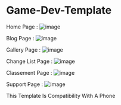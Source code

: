 # Game-Dev-Template
Home Page :
![image](https://user-images.githubusercontent.com/67414697/164308020-b552bc6c-1359-4490-b962-ebc52951ae48.png)

Blog Page :
![image](https://user-images.githubusercontent.com/67414697/164308089-43d4dd43-0dbb-436e-8c93-21705827cead.png)

Gallery Page :
![image](https://user-images.githubusercontent.com/67414697/164308151-047d1e03-3456-418b-bfbc-59ea25603d80.png)

Change List Page :
![image](https://user-images.githubusercontent.com/67414697/164308276-95eec896-76d0-4b46-b71d-6e60c365afae.png)

Classement Page :
![image](https://user-images.githubusercontent.com/67414697/164308357-ad0f16ad-6466-431e-bb92-30d84c46b5da.png)

Support Page :
![image](https://user-images.githubusercontent.com/67414697/164308466-7d9797ae-6365-4e0d-a8de-f4e0ccaed9c3.png)

This Template Is Compatibility With A Phone
